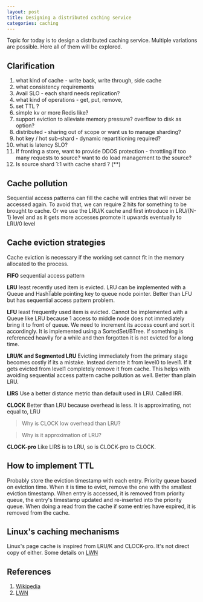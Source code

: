 ```yaml
---
layout: post
title: Designing a distributed caching service
categories: caching
---
```


Topic for today is to design a distributed caching service. Multiple variations are possible.
Here all of them will be explored.

## Clarification

1. what kind of cache - write back, write through, side cache
2. what consistency requirements
3. Avail SLO - each shard needs replication?
4. what kind of operations - get, put, remove, 
5. set TTL ?
6. simple kv or more Redis like?
7. support eviction to alleviate memory pressure? overflow to disk as option?
8. distributed - sharing out of scope or want us to manage sharding?
9. hot key / hot sub-shard - dynamic repartitioning required?
10. what is latency SLO?
11. If fronting a store, want to provide DDOS protection - throttling if too many requests to source? want to do load management to the source?
12. Is source shard 1:1 with cache shard ? (**)

## Cache pollution

Sequential access patterns can fill the cache will entries that will never be accessed again. To avoid that, we can require 2 hits for something
to be brought to cache. Or we use the LRU/K cache and first introduce in LRU/{N-1} level and as it gets more accesses promote it upwards 
eventually to LRU/0 level

## Cache eviction strategies

Cache eviction is necessary if the working set cannot fit in the memory allocated to the process.

**FIFO** sequential access pattern

**LRU** least recently used item is evicted. LRU can be implemented with a Queue and HashTable pointing key to queue node pointer. Better than LFU but has sequential access pattern problem.

**LFU** least frequently used item is evicted. Cannot be implemented with a Queue like LRU because 1 access to middle node does not immediately bring it to front of queue. We need to increment its access count and sort it accordingly. It is implemented using a SortedSet/BTree. If something is referenced heavily for a while and then forgotten it is not evicted for a long time.

**LRU/K and Segmented LRU** Evicting immediately from the primary stage becomes costly if its a mistake. Instead demote it from level0 to level1. If it gets evicted from level1 completely remove it from cache. This helps with avoiding sequential access pattern cache pollution as well. Better than plain LRU.

**LIRS**  Use a better distance metric than default used in LRU. Called IRR.

**CLOCK** Better than LRU because overhead is less. It is approximating, not equal to, LRU

> Why is CLOCK low overhead than LRU?

> Why is it approximation of LRU?

**CLOCK-pro** Like LIRS is to LRU, so is CLOCK-pro to CLOCK.

## How to implement TTL

Probably store the eviction timestamp with each entry. Priority queue based on eviction time.
When it is time to evict, remove the one with the smallest eviction timestamp. 
When entry is accessed, it is removed from priority queue, the entry's timestamp updated and re-inserted into the priority queue.
When doing a read from the cache if some entries have expired, it is removed from the cache.

## Linux's caching mechanisms

Linux's page cache is inspired from LRU/K and CLOCK-pro. It's not direct copy of either. Some details on [LWN](#2)

## References

1. [Wikipedia](https://en.wikipedia.org/wiki/Page_replacement_algorithm#Clock)
2. [LWN](https://lwn.net/Articles/147879/)